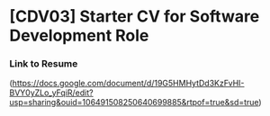 # [CDV03] Starter CV for Software Development Role

### Link to Resume
(https://docs.google.com/document/d/19G5HMHytDd3KzFvHI-BVY0yZLo_yFqiR/edit?usp=sharing&ouid=106491508250640699885&rtpof=true&sd=true)


